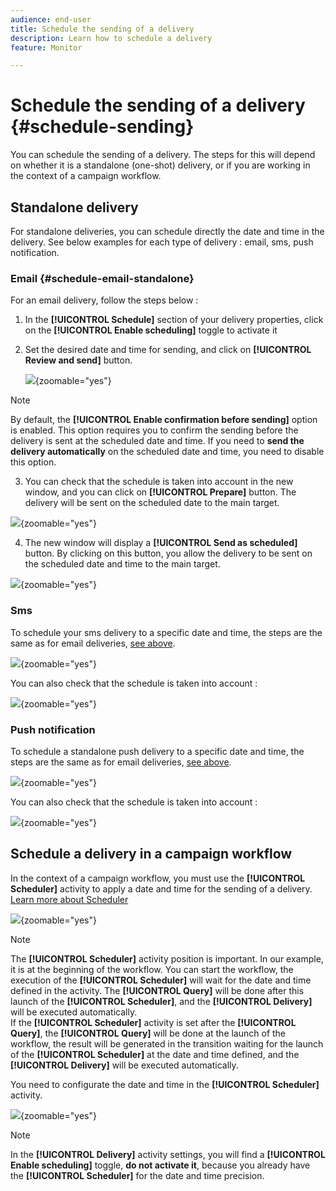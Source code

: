 ```yaml
---
audience: end-user
title: Schedule the sending of a delivery
description: Learn how to schedule a delivery
feature: Monitor

---
```

# Schedule the sending of a delivery {#schedule-sending}

You can schedule the sending of a delivery. The steps for this will depend on whether it is a standalone (one-shot) delivery, or if you are working in the context of a campaign workflow.

## Standalone delivery

For standalone deliveries, you can schedule directly the date and time in the delivery.
See below examples for each type of delivery : email, sms, push notification.

### Email {#schedule-email-standalone}

For an email delivery, follow the steps below :

1. In the **[!UICONTROL Schedule]** section of your delivery properties, click on the **[!UICONTROL Enable scheduling]** toggle to activate it

2. Set the desired date and time for sending, and click on **[!UICONTROL Review and send]** button.

    ![](assets/schedule-email-standalone.png){zoomable="yes"}

>[!NOTE]
By default, the **[!UICONTROL Enable confirmation before sending]** option is enabled. This option requires you to confirm the sending before the delivery is sent at the scheduled date and time. If you need to **send the delivery automatically** on the scheduled date and time, you need to disable this option.

3. You can check that the schedule is taken into account in the new window, and you can click on **[!UICONTROL Prepare]** button. The delivery will be sent on the scheduled date to the main target.

![](assets/schedule-email-standalone-prepare.png){zoomable="yes"}

4. The new window will display a **[!UICONTROL Send as scheduled]** button. By clicking on this button, you allow the delivery to be sent on the scheduled date and time to the main target.

![](assets/schedule-email-standalone-send.png){zoomable="yes"}


### Sms

To schedule your sms delivery to a specific date and time, the steps are the same as for email deliveries, [see above](#schedule-email-standalone).

![](assets/schedule-sms-standalone.png){zoomable="yes"}

You can also check that the schedule is taken into account :

![](assets/schedule-sms-standalone-prepare.png){zoomable="yes"}

### Push notification

To schedule a standalone push delivery to a specific date and time, the steps are the same as for email deliveries, [see above](#schedule-email-standalone).

![](assets/schedule-push-standalone.png){zoomable="yes"}

You can also check that the schedule is taken into account : 

![](assets/schedule-push-standalone-prepare.png){zoomable="yes"}


## Schedule a delivery in a campaign workflow

In the context of a campaign workflow, you must use the **[!UICONTROL Scheduler]** activity to apply a date and time for the sending of a delivery. [Learn more about Scheduler](../workflows/activities/scheduler.md)

![](assets/schedule-workflow.png){zoomable="yes"}

>[!NOTE] 
The **[!UICONTROL Scheduler]** activity position is important. 
In our example, it is at the beginning of the workflow. You can start the workflow, the execution of the **[!UICONTROL Scheduler]** will wait for the date and time defined in the activity. The **[!UICONTROL Query]** will be done after this launch of the **[!UICONTROL Scheduler]**, and the **[!UICONTROL Delivery]** will be executed automatically.  
If the **[!UICONTROL Scheduler]** activity is set after the **[!UICONTROL Query]**, the **[!UICONTROL Query]** will be done at the launch of the workflow, the result will be generated in the transition waiting for the launch of the **[!UICONTROL Scheduler]** at the date and time defined, and the **[!UICONTROL Delivery]** will be executed automatically.

You need to configurate the date and time in the **[!UICONTROL Scheduler]** activity.

![](assets/schedule-workflow-scheduler.png){zoomable="yes"}


>[!NOTE] 
In the **[!UICONTROL Delivery]** activity settings, you will find a **[!UICONTROL Enable scheduling]** toggle, **do not activate it**, because you already have the **[!UICONTROL Scheduler]** for the date and time precision.

